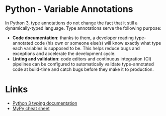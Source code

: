 # Python - Variable Annotations

In Python 3, type annotations do not change the fact that it still a dynamically-typed language. Type annotations serve the following purpose:

- **Code documentation:** thanks to them, a developer reading type-annotated code (his own or someone else’s) will know exactly what type each variables is supposed to be. This helps reduce bugs and exceptions and accelerate the development cycle.
- **Linting and validation:** code editors and continuous integration (CI) pipelines can be configured to automatically validate type-annotated code at build-time and catch bugs before they make it to production.

# Links
- [Python 3 typing documentation](https://docs.python.org/3/library/typing.html)
- [MyPy cheat sheet](https://mypy.readthedocs.io/en/latest/cheat_sheet_py3.html)
